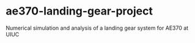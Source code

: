 # ae370-landing-gear-project
Numerical simulation and analysis of a landing gear system for AE370 at UIUC
